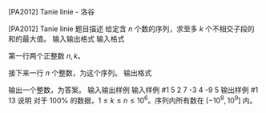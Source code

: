 



[PA2012] Tanie linie - 洛谷














[PA2012] Tanie linie
题目描述
给定含 $n$ 个数的序列，求至多 $k$ 个不相交子段的和的最大值。
输入输出格式
输入格式

第一行两个正整数 $n,k$。

接下来一行 $n$ 个整数，为这个序列。
输出格式

输出一个整数，为答案。
输入输出样例
输入样例 #1
5 2
7 -3 4 -9 5
输出样例 #1
13
说明
对于 $100\%$ 的数据，$1\le k\le n\le 10^6$。序列内所有数在 $[-10^9,10^9]$ 内。






